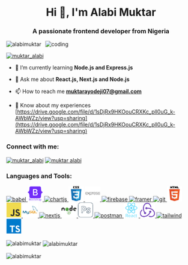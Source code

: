 <h1 align="center">Hi 👋, I'm Alabi Muktar</h1>
<h3 align="center">A passionate frontend developer from Nigeria</h3>
<img align="right" alt="coding" width="400" src="https://img.freepik.com/free-vector/organic-flat-gamer-room-illustration_23-2148918482.jpg?t=st=1727618383~exp=1727621983~hmac=2c350a0f47bb6b7650566b32ff81f72bd921ffc96996d6eb69df1e7d3c1aa053&w=740" />

<p align="left"> <img src="https://komarev.com/ghpvc/?username=alabimuktar&label=Profile%20views&color=0e75b6&style=flat" alt="alabimuktar" /> </p>

<p align="left"> <a href="https://twitter.com/muktar_alabi" target="blank"><img src="https://img.shields.io/twitter/follow/muktar_alabi?logo=twitter&style=for-the-badge" alt="muktar_alabi" /></a> </p>

- 🌱 I’m currently learning **Node.js and Express.js**

- 💬 Ask me about **React.js, Next.js and Node.js**

- 📫 How to reach me **muktarayodeji07@gmail.com**

- 📄 Know about my experiences [https://drive.google.com/file/d/1sDjRx9HKOouCRXKc_pll0uG_k-AWbWZz/view?usp=sharing](https://drive.google.com/file/d/1sDjRx9HKOouCRXKc_pll0uG_k-AWbWZz/view?usp=sharing)

<h3 align="left">Connect with me:</h3>
<p align="left">
<a href="https://twitter.com/muktar_alabi" target="blank"><img align="center" src="https://raw.githubusercontent.com/rahuldkjain/github-profile-readme-generator/master/src/images/icons/Social/twitter.svg" alt="muktar_alabi" height="30" width="40" /></a>
<a href="https://linkedin.com/in/muktar alabi" target="blank"><img align="center" src="https://raw.githubusercontent.com/rahuldkjain/github-profile-readme-generator/master/src/images/icons/Social/linked-in-alt.svg" alt="muktar alabi" height="30" width="40" /></a>
</p>

<h3 align="left">Languages and Tools:</h3>
<p align="left"> <a href="https://babeljs.io/" target="_blank" rel="noreferrer"> <img src="https://www.vectorlogo.zone/logos/babeljs/babeljs-icon.svg" alt="babel" width="40" height="40"/> </a> <a href="https://getbootstrap.com" target="_blank" rel="noreferrer"> <img src="https://raw.githubusercontent.com/devicons/devicon/master/icons/bootstrap/bootstrap-plain-wordmark.svg" alt="bootstrap" width="40" height="40"/> </a> <a href="https://www.chartjs.org" target="_blank" rel="noreferrer"> <img src="https://www.chartjs.org/media/logo-title.svg" alt="chartjs" width="40" height="40"/> </a> <a href="https://www.w3schools.com/css/" target="_blank" rel="noreferrer"> <img src="https://raw.githubusercontent.com/devicons/devicon/master/icons/css3/css3-original-wordmark.svg" alt="css3" width="40" height="40"/> </a> <a href="https://expressjs.com" target="_blank" rel="noreferrer"> <img src="https://raw.githubusercontent.com/devicons/devicon/master/icons/express/express-original-wordmark.svg" alt="express" width="40" height="40"/> </a> <a href="https://firebase.google.com/" target="_blank" rel="noreferrer"> <img src="https://www.vectorlogo.zone/logos/firebase/firebase-icon.svg" alt="firebase" width="40" height="40"/> </a> <a href="https://www.framer.com/" target="_blank" rel="noreferrer"> <img src="https://www.vectorlogo.zone/logos/framer/framer-icon.svg" alt="framer" width="40" height="40"/> </a> <a href="https://git-scm.com/" target="_blank" rel="noreferrer"> <img src="https://www.vectorlogo.zone/logos/git-scm/git-scm-icon.svg" alt="git" width="40" height="40"/> </a> <a href="https://www.w3.org/html/" target="_blank" rel="noreferrer"> <img src="https://raw.githubusercontent.com/devicons/devicon/master/icons/html5/html5-original-wordmark.svg" alt="html5" width="40" height="40"/> </a> <a href="https://developer.mozilla.org/en-US/docs/Web/JavaScript" target="_blank" rel="noreferrer"> <img src="https://raw.githubusercontent.com/devicons/devicon/master/icons/javascript/javascript-original.svg" alt="javascript" width="40" height="40"/> </a> <a href="https://www.mysql.com/" target="_blank" rel="noreferrer"> <img src="https://raw.githubusercontent.com/devicons/devicon/master/icons/mysql/mysql-original-wordmark.svg" alt="mysql" width="40" height="40"/> </a> <a href="https://nextjs.org/" target="_blank" rel="noreferrer"> <img src="https://cdn.worldvectorlogo.com/logos/nextjs-2.svg" alt="nextjs" width="40" height="40"/> </a> <a href="https://nodejs.org" target="_blank" rel="noreferrer"> <img src="https://raw.githubusercontent.com/devicons/devicon/master/icons/nodejs/nodejs-original-wordmark.svg" alt="nodejs" width="40" height="40"/> </a> <a href="https://www.photoshop.com/en" target="_blank" rel="noreferrer"> <img src="https://raw.githubusercontent.com/devicons/devicon/master/icons/photoshop/photoshop-line.svg" alt="photoshop" width="40" height="40"/> </a> <a href="https://postman.com" target="_blank" rel="noreferrer"> <img src="https://www.vectorlogo.zone/logos/getpostman/getpostman-icon.svg" alt="postman" width="40" height="40"/> </a> <a href="https://reactjs.org/" target="_blank" rel="noreferrer"> <img src="https://raw.githubusercontent.com/devicons/devicon/master/icons/react/react-original-wordmark.svg" alt="react" width="40" height="40"/> </a> <a href="https://redux.js.org" target="_blank" rel="noreferrer"> <img src="https://raw.githubusercontent.com/devicons/devicon/master/icons/redux/redux-original.svg" alt="redux" width="40" height="40"/> </a> <a href="https://tailwindcss.com/" target="_blank" rel="noreferrer"> <img src="https://www.vectorlogo.zone/logos/tailwindcss/tailwindcss-icon.svg" alt="tailwind" width="40" height="40"/> </a> <a href="https://www.typescriptlang.org/" target="_blank" rel="noreferrer"> <img src="https://raw.githubusercontent.com/devicons/devicon/master/icons/typescript/typescript-original.svg" alt="typescript" width="40" height="40"/> </a> </p>

<p><img align="left" src="https://github-readme-stats.vercel.app/api/top-langs?username=alabimuktar&show_icons=true&locale=en&layout=compact" alt="alabimuktar" /></p>

<p>&nbsp;<img align="center" src="https://github-readme-stats.vercel.app/api?username=alabimuktar&show_icons=true&locale=en" alt="alabimuktar" /></p>

<p><img align="center" src="https://github-readme-streak-stats.herokuapp.com/?user=alabimuktar&" alt="alabimuktar" /></p>
